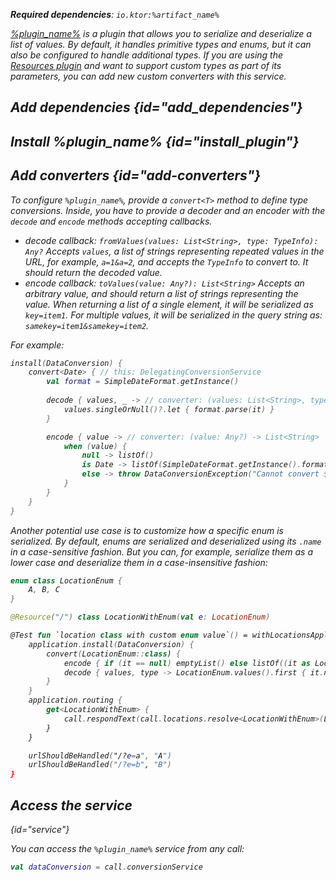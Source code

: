 [//]: # (title: Data conversion)

<include from="lib.topic" element-id="outdated_warning"/>

<var name="artifact_name" value="ktor-server-data-conversion"/>
<var name="package_name" value="io.ktor.server.plugins.dataconversion"/>
<var name="plugin_name" value="DataConversion"/>

<tldr>
<p>
<b>Required dependencies</b>: <code>io.ktor:%artifact_name%</code>
</p>
<include from="lib.topic" element-id="native_server_supported"/>
</tldr>

[%plugin_name%](https://api.ktor.io/ktor-utils/io.ktor.util.converters/-data-conversion/index.html) is a plugin that
allows you to serialize and deserialize a list of values. By default, it handles primitive types and enums, but it can
also be configured to handle additional types. If you are using the [Resources plugin](type-safe-routing.md) and want to
support custom types as part of its parameters, you can add new custom converters with this service.

## Add dependencies {id="add_dependencies"}

<include from="lib.topic" element-id="add_ktor_artifact_intro"/>
<include from="lib.topic" element-id="add_ktor_artifact"/>

## Install %plugin_name% {id="install_plugin"}

<include from="lib.topic" element-id="install_plugin"/>

## Add converters {id="add-converters"}

To configure `%plugin_name%`, provide a `convert<T>` method to define type conversions. Inside, you have to provide a
decoder and an encoder with the `decode` and `encode` methods accepting callbacks.

* decode callback: `fromValues(values: List<String>, type: TypeInfo): Any?`
  Accepts `values`, a list of strings representing repeated values in the URL, for example, `a=1&a=2`,
  and accepts the `TypeInfo` to convert to. It should return the decoded value.
* encode callback: `toValues(value: Any?): List<String>`
  Accepts an arbitrary value, and should return a list of strings representing the value.
  When returning a list of a single element, it will be serialized as `key=item1`. For multiple values,
  it will be serialized in the query string as: `samekey=item1&samekey=item2`.

For example:

```kotlin
install(DataConversion) {
    convert<Date> { // this: DelegatingConversionService
        val format = SimpleDateFormat.getInstance()
    
        decode { values, _ -> // converter: (values: List<String>, type: Type) -> Any?
            values.singleOrNull()?.let { format.parse(it) }
        }

        encode { value -> // converter: (value: Any?) -> List<String>
            when (value) {
                null -> listOf()
                is Date -> listOf(SimpleDateFormat.getInstance().format(value))
                else -> throw DataConversionException("Cannot convert $value as Date")
            }
        }
    }
}
```

Another potential use case is to customize how a specific enum is serialized.
By default, enums are serialized and deserialized using its `.name` in a case-sensitive fashion.
But you can, for example, serialize them as a lower case and deserialize
them in a case-insensitive fashion:

```kotlin
enum class LocationEnum {
    A, B, C
}

@Resource("/") class LocationWithEnum(val e: LocationEnum)

@Test fun `location class with custom enum value`() = withLocationsApplication {
    application.install(DataConversion) {
        convert(LocationEnum::class) {
            encode { if (it == null) emptyList() else listOf((it as LocationEnum).name.toLowerCase()) }
            decode { values, type -> LocationEnum.values().first { it.name.toLowerCase() in values } }
        }
    }
    application.routing {
        get<LocationWithEnum> {
            call.respondText(call.locations.resolve<LocationWithEnum>(LocationWithEnum::class, call).e.name)
        }
    }

    urlShouldBeHandled("/?e=a", "A")
    urlShouldBeHandled("/?e=b", "B")
}
```

## Access the service

{id="service"}

You can access the `%plugin_name%` service from any call:

```kotlin
val dataConversion = call.conversionService
```
